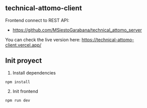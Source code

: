 ## technical-attomo-client

Frontend connect to REST API:

- https://github.com/MSiestoGarabana/technical_attomo_server

You can check the live version here: https://technical-attomo-client.vercel.app/

## Init proyect

1.  Install dependencies

```
npm install
```

2. Init frontend

```
npm run dev
```
